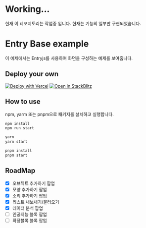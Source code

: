 # Working...

현재 이 레포지토리는 작업중 입니다. 현재는 기능의 일부만 구현되었습니다.

# Entry Base example

이 예제에서는 Entryjs를 사용하여 화면을 구성하는 예제를 보여줍니다.

## Deploy your own

[![Deploy with Vercel](https://vercel.com/button)](https://vercel.com/new/clone?repository-url=https://github.com/entrylabs/example/tree/main/base&project-name=entryjs-base&repository-name=entryjs-base)
[![Open in StackBlitz](https://developer.stackblitz.com/img/open_in_stackblitz.svg)](https://stackblitz.com/github/entrylabs/example/tree/main/base)

## How to use

npm, yarm 또는 pnpm으로 패키지를 설치하고 실행합니다.

```bash
npm install
npm run start
```

```bash
yarn
yarn start
```

```bash
pnpm install
pnpm start
```

## RoadMap

-   [x] 오브젝트 추가하기 팝업
-   [x] 모양 추가하기 팝업
-   [x] 소리 추가하기 팝업
-   [x] 리스트 내보내기/불러오기
-   [x] 데이터 분석 팝업
-   [ ] 인공지능 블록 팝업
-   [ ] 확장블록 블록 팝업
